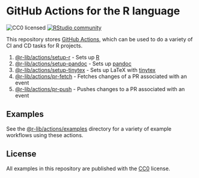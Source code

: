 # GitHub Actions for the R language

![CC0 licensed](https://img.shields.io/github/license/r-lib/actions)
[![RStudio community](https://img.shields.io/badge/community-github--actions-blue?style=social&logo=rstudio&logoColor=75AADB)](https://community.rstudio.com/new-topic?category=Package%20development&tags=github-actions)

This repository stores [GitHub Actions](https://github.com/features/actions), which can be used to do a variety of CI and CD tasks for R projects.

1. [@r-lib/actions/setup-r](https://github.com/r-lib/actions/tree/master/setup-r) - Sets up [R](https://r-project.org)
1. [@r-lib/actions/setup-pandoc](https://github.com/r-lib/actions/tree/master/setup-r) - Sets up [pandoc](https://pandoc.org/)
1. [@r-lib/actions/setup-tinytex](https://github.com/r-lib/actions/tree/master/setup-r) - Sets up LaTeX with [tinytex](https://yihui.name/tinytex)
1. [@r-lib/actions/pr-fetch](https://github.com/r-lib/actions/tree/master/pr-fetch) - Fetches changes of a PR associated with an event
1. [@r-lib/actions/pr-push](https://github.com/r-lib/actions/tree/master/pr-push) - Pushes changes to a PR associated with an event

## Examples

See the [@r-lib/actions/examples](https://github.com/r-lib/actions/tree/master/examples) directory
for a variety of example workflows using these actions.

## License

All examples in this repository are published with the [CC0](./LICENSE) license.
